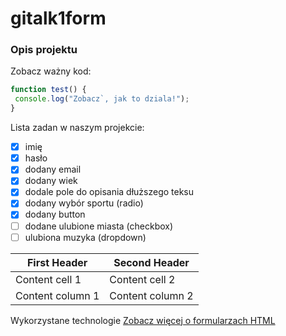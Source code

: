 # gitalk1form

### Opis projektu


Zobacz ważny kod:
```javascript
function test() {
 console.log("Zobacz`, jak to dziala!");
}
```


Lista zadan w naszym projekcie:
- [x] imię
- [x] hasło
- [x] dodany email
- [x] dodany wiek
- [x] dodale pole do opisania dłuższego teksu
- [x] dodany wybór sportu (radio)
- [x] dodany button
- [ ] dodane ulubione miasta (checkbox)
- [ ] ulubiona muzyka (dropdown)

First Header | Second Header
------------ | -------------
Content cell 1 | Content cell 2
Content column 1 | Content column 2



Wykorzystane technologie
[Zobacz więcej o formularzach HTML](https://www.w3schools.com/html/html_form_attributes_form.asp)
